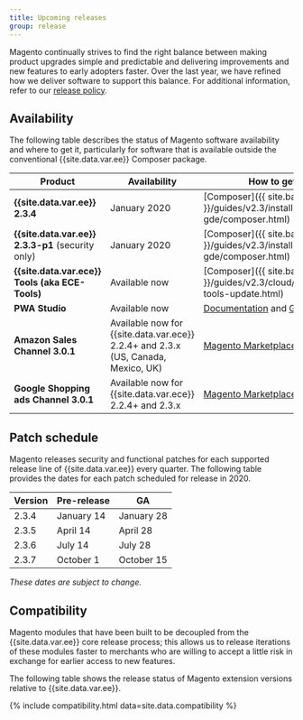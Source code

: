 ```yaml
---
title: Upcoming releases
group: release
---
```


Magento continually strives to find the right balance between making product upgrades simple and predictable and delivering improvements and new features to early adopters faster. Over the last year, we have refined how we deliver software to support this balance. For additional information, refer to our [release policy]({{site.baseurl}}/release/policy/).

## Availability

The following table describes the status of Magento software availability and where to get it, particularly for software that is available outside the conventional {{site.data.var.ee}} Composer package.

| Product                                           | Availability                                                                      | How to get it                                                                                     |
|---------------------------------------------------|-----------------------------------------------------------------------------------|---------------------------------------------------------------------------------------------------|
| **{{site.data.var.ee}} 2.3.4**                    | January 2020                                                                      | [Composer]({{ site.baseurl }}/guides/v2.3/install-gde/composer.html)                              |
| **{{site.data.var.ee}} 2.3.3-p1** (security only) | January 2020                                                                      | [Composer]({{ site.baseurl }}/guides/v2.3/install-gde/composer.html)                              |
| **{{site.data.var.ece}} Tools (aka ECE-Tools)**   | Available now                                                                     | [Composer]({{ site.baseurl }}/guides/v2.3/cloud/project/ece-tools-update.html)                    |
| **PWA Studio**                                    | Available now                                                                     | [Documentation](http://pwastudio.io) and [GitHub](https://github.com/magento-research/pwa-studio) |
| **Amazon Sales Channel 3.0.1**                    | Available now for {{site.data.var.ece}} 2.2.4+ and 2.3.x (US, Canada, Mexico, UK) | [Magento Marketplace](https://marketplace.magento.com/magento-module-amazon.html)                 |
| **Google Shopping ads Channel 3.0.1**             | Available now for {{site.data.var.ece}} 2.2.4+ and 2.3.x                          | [Magento Marketplace](http://marketplace.magento.com/magento-google-shopping-ads.html)            |

## Patch schedule

Magento releases security and functional patches for each supported release line of {{site.data.var.ee}} every quarter. The following table provides the dates for each patch scheduled for release in 2020.

| Version | Pre-release | GA         |
|---------|-------------|------------|
| 2.3.4   | January 14  | January 28 |
| 2.3.5   | April 14    | April 28   |
| 2.3.6   | July 14     | July 28    |
| 2.3.7   | October 1   | October 15 |

_These dates are subject to change._

## Compatibility

Magento modules that have been built to be decoupled from the {{site.data.var.ee}} core release process; this allows us to release iterations of these modules faster to merchants who are willing to accept a little risk in exchange for earlier access to new features.

The following table shows the release status of Magento extension versions relative to {{site.data.var.ee}}.

{% include compatibility.html data=site.data.compatibility %}

